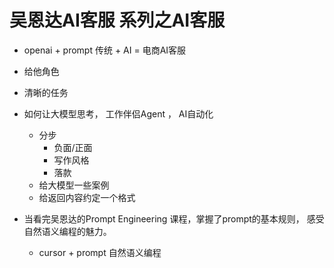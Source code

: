# 吴恩达AI客服 系列之AI客服

- openai + prompt
  传统 + AI = 电商AI客服

- 给他角色
- 清晰的任务
- 如何让大模型思考， 工作伴侣Agent ， AI自动化
  - 分步
    - 负面/正面
    - 写作风格
    - 落款
  - 给大模型一些案例
  - 给返回内容约定一个格式

- 当看完吴恩达的Prompt Engineering 课程，掌握了prompt的基本规则， 感受自然语义编程的魅力。

  - cursor + prompt 自然语义编程